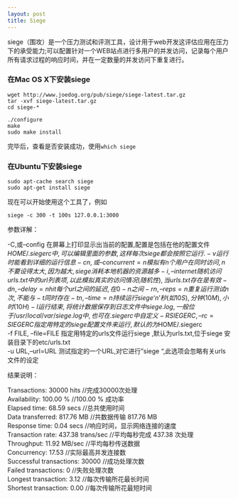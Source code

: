 ```yaml
---
layout: post
title: Siege
---
```

siege（围攻）是一个压力测试和评测工具，设计用于web开发这评估应用在压力下的承受能力;可以配置针对一个WEB站点进行多用户的并发访问，记录每个用户所有请求过程的响应时间，并在一定数量的并发访问下重复进行。

### 在Mac OS X下安装siege

```
wget http://www.joedog.org/pub/siege/siege-latest.tar.gz
tar -xvf siege-latest.tar.gz
cd siege-*

./configure
make
sudo make install
```

完毕后，查看是否安装成功，使用`which siege`

### 在Ubuntu下安装siege

```
sudo apt-cache search siege
sudo apt-get install siege 
```

现在可以开始使用这个工具了，例如

```
siege -c 300 -t 100s 127.0.0.1:3000
```

参数详解：

-C,或–config 在屏幕上打印显示出当前的配置,配置是包括在他的配置文件$HOME/.siegerc中,可以编辑里面的参数,这样每次siege 都会按照它运行.  
-v 运行时能看到详细的运行信息  
-c n,或–concurrent=n 模拟有n个用户在同时访问,n不要设得太大,因为越大,siege 消耗本地机器的资源越多  
-i,–internet 随机访问urls.txt中的url列表项,以此模拟真实的访问情况(随机性),当urls.txt存在是有效  
-d n,–delay=n hit每个url之间的延迟,在0-n之间  
-r n,–reps=n 重复运行测试n次,不能与 -t同时存在  
-t n,–time=n 持续运行siege ‘n’秒(如10S),分钟(10M),小时(10H)  
-l 运行结束,将统计数据保存到日志文件中siege .log,一般位于/usr/local/var/siege .log中,也可在.siegerc中自定义  
-R SIEGERC,–rc=SIEGERC 指定用特定的siege 配置文件来运行,默认的为$HOME/.siegerc  
-f FILE, –file=FILE 指定用特定的urls文件运行siege ,默认为urls.txt,位于siege 安装目录下的etc/urls.txt  
-u URL,–url=URL 测试指定的一个URL,对它进行”siege “,此选项会忽略有关urls文件的设定  

结果说明：

Transactions: 30000 hits //完成30000次处理  
Availability: 100.00 % //100.00 % 成功率  
Elapsed time: 68.59 secs //总共使用时间  
Data transferred: 817.76 MB //共数据传输 817.76 MB  
Response time: 0.04 secs //响应时间，显示网络连接的速度  
Transaction rate: 437.38 trans/sec //平均每秒完成 437.38 次处理  
Throughput: 11.92 MB/sec //平均每秒传送数据  
Concurrency: 17.53 //实际最高并发连接数  
Successful transactions: 30000 //成功处理次数  
Failed transactions: 0 //失败处理次数  
Longest transaction: 3.12 //每次传输所花最长时间  
Shortest transaction: 0.00 //每次传输所花最短时间  